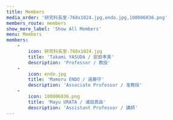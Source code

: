 ```yaml
---
title: Members
media_order: '研究科長室-768x1024.jpg,endo.jpg,100006036.png'
members_route: members
show_more_label: 'Show All Members'
menu: Members
members:
    -
        icon: 研究科長室-768x1024.jpg
        title: 'Takami YASUDA / 安田孝美'
        description: 'Professor / 教授'
    -
        icon: endo.jpg
        title: 'Mamoru ENDO / 遠藤守'
        description: 'Associate Professor / 准教授'
    -
        icon: 100006036.png
        title: 'Mayu URATA / 浦田真由'
        description: 'Assistant Professor / 講師'
---
```


